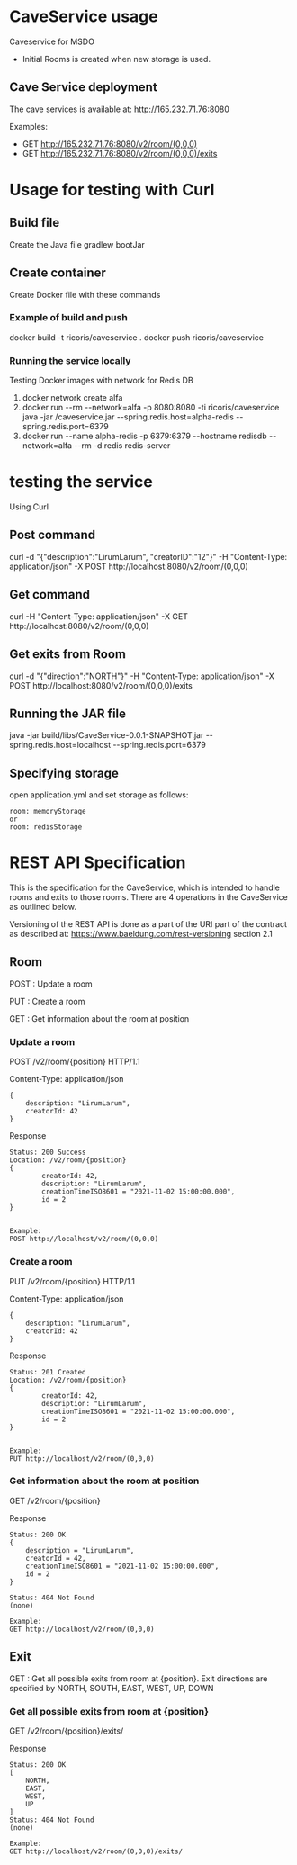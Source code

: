 # CaveService usage
Caveservice for MSDO

* Initial Rooms is created when new storage is used.

## Cave Service deployment
The cave services is available at: http://165.232.71.76:8080

Examples:

* GET http://165.232.71.76:8080/v2/room/(0,0,0)
* GET http://165.232.71.76:8080/v2/room/(0,0,0)/exits

# Usage for testing with Curl

## Build file

Create the Java file
gradlew bootJar

## Create container
Create Docker file with these commands

### Example of build and push
docker build -t ricoris/caveservice .
docker push ricoris/caveservice

### Running the service locally
Testing Docker images with network for Redis DB
1. docker network create alfa
2. docker run --rm  --network=alfa -p 8080:8080  -ti ricoris/caveservice java -jar /caveservice.jar --spring.redis.host=alpha-redis --spring.redis.port=6379
3. docker run --name alpha-redis -p 6379:6379 --hostname redisdb --network=alfa --rm -d redis redis-server

# testing the service

Using Curl

## Post command
curl -d "{\"description\":\"LirumLarum\", \"creatorID\":\"12\"}" -H "Content-Type: application/json" -X POST http://localhost:8080/v2/room/(0,0,0)
## Get command
curl  -H "Content-Type: application/json" -X GET http://localhost:8080/v2/room/(0,0,0)

## Get exits from Room 

curl -d "{\"direction\":\"NORTH\"}" -H "Content-Type: application/json" -X POST http://localhost:8080/v2/room/(0,0,0)/exits


## Running the JAR file

java -jar build/libs/CaveService-0.0.1-SNAPSHOT.jar --spring.redis.host=localhost --spring.redis.port=6379

## Specifying storage
open application.yml and set storage as follows:

    room: memoryStorage 
    or 
    room: redisStorage
# REST API Specification
This is the specification for the CaveService, which is intended to
handle rooms and exits to those rooms. There are 4 operations in the
CaveService as outlined below.

Versioning of the REST API is done as a part of the URI part of
the contract as described at: https://www.baeldung.com/rest-versioning
section 2.1

## Room
POST	: Update a room

PUT     : Create a room

GET		: Get information about the room at position

### Update a room
POST /v2/room/{position} HTTP/1.1

Content-Type: application/json

	{
		description: "LirumLarum",
		creatorId: 42
	}

Response

	Status: 200 Success
	Location: /v2/room/{position}
	{
			creatorId: 42,
			description: "LirumLarum",
			creationTimeISO8601 = "2021-11-02 15:00:00.000",
			id = 2
	}

	
	Example:
	POST http://localhost/v2/room/(0,0,0)

### Create a room
PUT /v2/room/{position} HTTP/1.1

Content-Type: application/json

	{
		description: "LirumLarum",
		creatorId: 42
	}

Response

	Status: 201 Created
	Location: /v2/room/{position}
	{
			creatorId: 42,
			description: "LirumLarum",
			creationTimeISO8601 = "2021-11-02 15:00:00.000",
			id = 2
	}

	
	Example:
	PUT http://localhost/v2/room/(0,0,0)
### Get information about the room at position
GET /v2/room/{position}

Response

	Status: 200 OK
	{
	    description = "LirumLarum",
		creatorId = 42,
		creationTimeISO8601 = "2021-11-02 15:00:00.000",
		id = 2
	}
	
	Status: 404 Not Found
	(none)

	Example:
	GET http://localhost/v2/room/(0,0,0)
## Exit
GET		: Get all possible exits from room at {position}. Exit directions are specified by NORTH, SOUTH, EAST, WEST, UP, DOWN

### Get all possible exits from room at {position}
GET /v2/room/{position}/exits/

Response

	Status: 200 OK
	[
		NORTH,
		EAST,
		WEST,
		UP
	]	 
	Status: 404 Not Found
	(none)
	
	Example:
	GET http://localhost/v2/room/(0,0,0)/exits/
